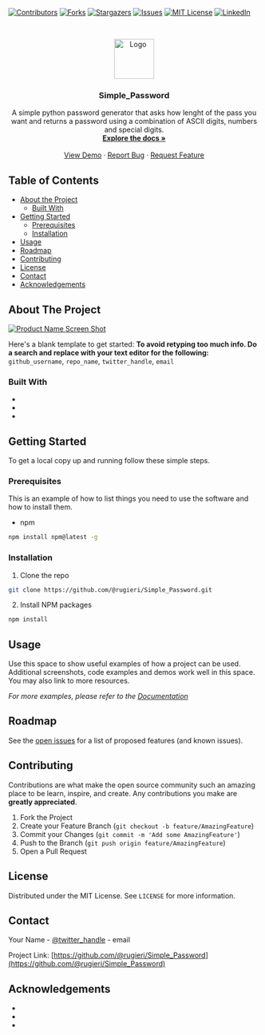 <!--
*** Thanks for checking out this README Template. If you have a suggestion that would
*** make this better, please fork the repo and create a pull request or simply open
*** an issue with the tag "enhancement".
*** Thanks again! Now go create something AMAZING! :D
***
***
***
*** To avoid retyping too much info. Do a search and replace for the following:
*** github_username, repo_name, twitter_handle, email
-->





<!-- PROJECT SHIELDS -->
<!--
*** I'm using markdown "reference style" links for readability.
*** Reference links are enclosed in brackets [ ] instead of parentheses ( ).
*** See the bottom of this document for the declaration of the reference variables
*** for contributors-url, forks-url, etc. This is an optional, concise syntax you may use.
*** https://www.markdownguide.org/basic-syntax/#reference-style-links
-->
[![Contributors][contributors-shield]][contributors-url]
[![Forks][forks-shield]][forks-url]
[![Stargazers][stars-shield]][stars-url]
[![Issues][issues-shield]][issues-url]
[![MIT License][license-shield]][license-url]
[![LinkedIn][linkedin-shield]][linkedin-url]



<!-- PROJECT LOGO -->
<br />
<p align="center">
  <a href="https://github.com/@rugieri/Simple_Password">
    <img src="images/logo.png" alt="Logo" width="80" height="80">
  </a>

  <h3 align="center">Simple_Password</h3>

  <p align="center">
    A simple python password generator that asks how lenght of the pass you want
and returns a password using a combination of ASCII digits, numbers and special digits.
    <br />
    <a href="https://github.com/@rugieri/Simple_Password"><strong>Explore the docs »</strong></a>
    <br />
    <br />
    <a href="https://github.com/@rugieri/Simple_Password">View Demo</a>
    ·
    <a href="https://github.com/@rugieri/Simple_Password">Report Bug</a>
    ·
    <a href="https://github.com/@rugieri/Simple_Password">Request Feature</a>
  </p>
</p>



<!-- TABLE OF CONTENTS -->
## Table of Contents

* [About the Project](#about-the-project)
  * [Built With](#built-with)
* [Getting Started](#getting-started)
  * [Prerequisites](#prerequisites)
  * [Installation](#installation)
* [Usage](#usage)
* [Roadmap](#roadmap)
* [Contributing](#contributing)
* [License](#license)
* [Contact](#contact)
* [Acknowledgements](#acknowledgements)



<!-- ABOUT THE PROJECT -->
## About The Project

[![Product Name Screen Shot][product-screenshot]](https://example.com)

Here's a blank template to get started:
**To avoid retyping too much info. Do a search and replace with your text editor for the following:**
`github_username`, `repo_name`, `twitter_handle`, `email`


### Built With

* []()
* []()
* []()



<!-- GETTING STARTED -->
## Getting Started

To get a local copy up and running follow these simple steps.

### Prerequisites

This is an example of how to list things you need to use the software and how to install them.
* npm
```sh
npm install npm@latest -g
```

### Installation

1. Clone the repo
```sh
git clone https://github.com/@rugieri/Simple_Password.git
```
2. Install NPM packages
```sh
npm install
```



<!-- USAGE EXAMPLES -->
## Usage

Use this space to show useful examples of how a project can be used. Additional screenshots, code examples and demos work well in this space. You may also link to more resources.

_For more examples, please refer to the [Documentation](https://example.com)_



<!-- ROADMAP -->
## Roadmap

See the [open issues](https://github.com/@rugieri/Simple_Password/issues) for a list of proposed features (and known issues).



<!-- CONTRIBUTING -->
## Contributing

Contributions are what make the open source community such an amazing place to be learn, inspire, and create. Any contributions you make are **greatly appreciated**.

1. Fork the Project
2. Create your Feature Branch (`git checkout -b feature/AmazingFeature`)
3. Commit your Changes (`git commit -m 'Add some AmazingFeature'`)
4. Push to the Branch (`git push origin feature/AmazingFeature`)
5. Open a Pull Request



<!-- LICENSE -->
## License

Distributed under the MIT License. See `LICENSE` for more information.



<!-- CONTACT -->
## Contact

Your Name - [@twitter_handle](https://twitter.com/twitter_handle) - email

Project Link: [https://github.com/@rugieri/Simple_Password](https://github.com/@rugieri/Simple_Password)



<!-- ACKNOWLEDGEMENTS -->
## Acknowledgements

* []()
* []()
* []()





<!-- MARKDOWN LINKS & IMAGES -->
<!-- https://www.markdownguide.org/basic-syntax/#reference-style-links -->
[contributors-shield]: https://img.shields.io/github/contributors/github_username/repo.svg?style=flat-square
[contributors-url]: https://github.com/@rugieri/repo/graphs/contributors
[forks-shield]: https://img.shields.io/github/forks/@rugieri/repo.svg?style=flat-square
[forks-url]: https://github.com/@rugieri/repo/network/members
[stars-shield]: https://img.shields.io/github/stars/@rugieri/repo.svg?style=flat-square
[stars-url]: https://github.com/@rugieri/repo/stargazers
[issues-shield]: https://img.shields.io/github/issues/@rugieri/repo.svg?style=flat-square
[issues-url]: https://github.com/@rugieri/repo/issues
[license-shield]: https://img.shields.io/github/license/@rugieri/repo.svg?style=flat-square
[license-url]: https://github.com/@rugieri/repo/blob/master/LICENSE.txt
[linkedin-shield]: https://img.shields.io/badge/-LinkedIn-black.svg?style=flat-square&logo=linkedin&colorB=555
[linkedin-url]: https://linkedin.com/in/@rugieri
[product-screenshot]: images/screenshot.png
